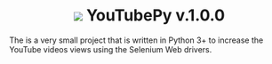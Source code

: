 <h1 align="center"> <img src="https://github.com/Maheshkrishna/YouTubePy/blob/master/images/YT_Logo.png"/> YouTubePy v.1.0.0</h1>

The is a very small project that is written in Python 3+ to increase the YouTube videos views using the Selenium Web drivers.


 
